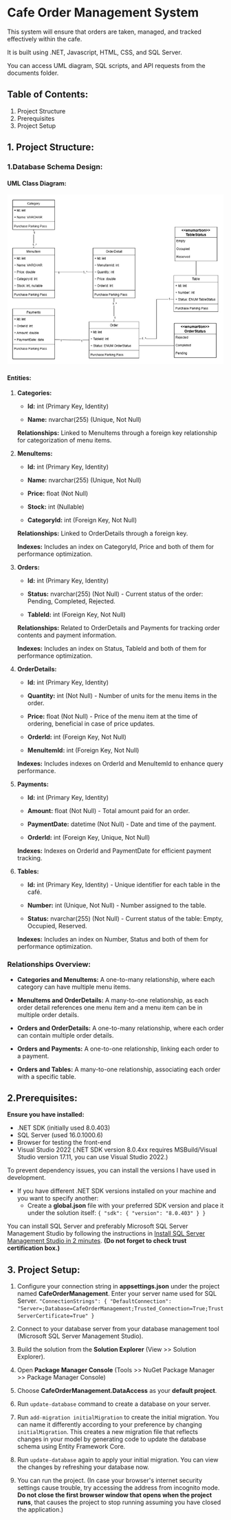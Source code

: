 # Cafe Order Management System

This system will ensure that orders are taken, managed, and tracked effectively within the cafe.

It is built using .NET, Javascript, HTML, CSS, and SQL Server.

You can access UML diagram, SQL scripts, and API requests from the documents folder.

## Table of Contents:

1. Project Structure
1. Prerequisites
1. Project Setup

## 1. Project Structure:

### **1.Database Schema Design:**

#### **UML Class Diagram:**

![UML Class Diagram](/Documents/UML/CafeOrderManagementUML.jpg)

#### **Entities:**

1. **Categories:**

   - **Id:** int (Primary Key, Identity)

   - **Name:** nvarchar(255) (Unique, Not Null)

   **Relationships:** Linked to MenuItems through a foreign key relationship for categorization of menu items.

2. **MenuItems:**

   - **Id:** int (Primary Key, Identity)

   - **Name:** nvarchar(255) (Unique, Not Null)

   - **Price:** float (Not Null)

   - **Stock:** int (Nullable)

   - **CategoryId:** int (Foreign Key, Not Null)

   **Relationships:** Linked to OrderDetails through a foreign key.

   **Indexes:** Includes an index on CategoryId, Price and both of them for performance optimization.

3. **Orders:**

   - **Id:** int (Primary Key, Identity)

   - **Status:** nvarchar(255) (Not Null) - Current status of the order: Pending, Completed, Rejected.

   - **TableId:** int (Foreign Key, Not Null)

   **Relationships:** Related to OrderDetails and Payments for tracking order contents and payment information.

   **Indexes:** Includes an index on Status, TableId and both of them for performance optimization.

4. **OrderDetails:**

   - **Id:** int (Primary Key, Identity)

   - **Quantity:** int (Not Null) - Number of units for the menu items in the order.

   - **Price:** float (Not Null) - Price of the menu item at the time of ordering, beneficial in case of price updates.

   - **OrderId:** int (Foreign Key, Not Null)

   - **MenuItemId:** int (Foreign Key, Not Null)

   **Indexes:** Includes indexes on OrderId and MenuItemId to enhance query performance.

5. **Payments:**

   - **Id:** int (Primary Key, Identity)

   - **Amount:** float (Not Null) - Total amount paid for an order.

   - **PaymentDate:** datetime (Not Null) - Date and time of the payment.

   - **OrderId:** int (Foreign Key, Unique, Not Null)

   **Indexes:** Indexes on OrderId and PaymentDate for efficient payment tracking.

6. **Tables:**

   - **Id:** int (Primary Key, Identity) - Unique identifier for each table in the café.

   - **Number:** int (Unique, Not Null) - Number assigned to the table.

   - **Status:** nvarchar(255) (Not Null) - Current status of the table: Empty, Occupied, Reserved.

   **Indexes:** Includes an index on Number, Status and both of them for performance optimization.

### **Relationships Overview:**

- **Categories and MenuItems:** A one-to-many relationship, where each category can have multiple menu items.

- **MenuItems and OrderDetails:** A many-to-one relationship, as each order detail references one menu item and a menu item can be in multiple order details.

- **Orders and OrderDetails:** A one-to-many relationship, where each order can contain multiple order details.

- **Orders and Payments:** A one-to-one relationship, linking each order to a payment.

- **Orders and Tables:** A many-to-one relationship, associating each order with a specific table.

## 2.Prerequisites:

**Ensure you have installed:**

- .NET SDK (initially used 8.0.403)
- SQL Server (used 16.0.1000.6)
- Browser for testing the front-end
- Visual Studio 2022 (.NET SDK version 8.0.4xx requires MSBuild/Visual Studio version 17.11, you can use Visual Studio 2022.)

To prevent dependency issues, you can install the versions I have used in development.

- If you have different .NET SDK versions installed on your machine and you want to specify another:
  - Create a **global.json** file with your preferred SDK version and place it under the solution itself:
    `{
    "sdk": {
        "version": "8.0.403"
    }
}`

You can install SQL Server and preferably Microsoft SQL Server Management Studio by following the instructions in [Install SQL Server Management Studio in 2 minutes](https://www.youtube.com/watch?v=7zXtA0LwoHs&ab_channel=AndersJensen). **(Do not forget to check trust certification box.)**

## 3. Project Setup:

1. Configure your connection string in **appsettings.json** under the project named **CafeOrderManagement**. Enter your server name used for SQL Server.
   `"ConnectionStrings": {
    "DefaultConnection": "Server=;Database=CafeOrderManagement;Trusted_Connection=True;TrustServerCertificate=True"
}`

2. Connect to your database server from your database management tool (Microsoft SQL Server Management Studio).

3. Build the solution from the **Solution Explorer** (View >> Solution Explorer).

4. Open **Package Manager Console** (Tools >> NuGet Package Manager >> Package Manager Console)

5. Choose **CafeOrderManagement.DataAccess** as your **default project**.

6. Run `update-database` command to create a database on your server.

7. Run `add-migration initialMigration` to create the initial migration. You can name it differently according to your preference by changing `initialMigration`. This creates a new migration file that reflects changes in your model by generating code to update the database schema using Entity Framework Core.

8. Run `update-database` again to apply your initial migration. You can view the changes by refreshing your database now.

9. You can run the project. (In case your browser's internet security settings cause trouble, try accessing the address from incognito mode. **Do not close the first browser window that opens when the project runs**, that causes the project to stop running assuming you have closed the application.)
